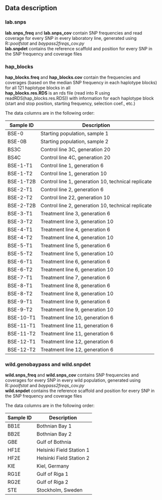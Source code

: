 ## Data description

### lab.snps
**lab.snps_freq** and **lab.snps_cov** contain SNP frequencies and read coverage for every SNP in every laboratory line,
generated using R::*poolfstat* and *baypass2freqs_cov.py*  
**lab.snpdet** contains the reference scaffold and position for every SNP
in the SNP frequency and coverage files

### hap_blocks
**hap_blocks.freq** and **hap_blocks.cov** contain the frequencies and coverages (based on the median SNP frequency in each haplotype blocks)
for all 121 haplotype blocks in all  
**hap_blocks.res.RDS** is an rds file (read into R using readRDS(hap_blocks.res.RDS)) with information for each haplotype block (start and stop position, starting frequency, selection coef., etc.)

The data columns are in the following order:

| Sample ID | Description |
| --- | --- |
| BSE-0 | Starting population, sample 1 |
| BSE-0B | Starting population, sample 2 |
| BS3C | Control line 3C, generation 20 |
| BS4C | Control line 4C, generation 20 |
| BSE-1-T1 | Control line 1, generation 6 |
| BSE-1-T2 | Control line 1, generation 10 |
| BSE-1-T2B | Control line 1, generation 10, technical replicate |
| BSE-2-T1 | Control line 2, generation 6 |
| BSE-2-T2 | Control line 22, generation 10 |
| BSE-2-T2B | Control line 2, generation 10, technical replicate |
| BSE-3-T1 | Treatment line 3, generation 6 |
| BSE-3-T2 | Treatment line 3, generation 10 |
| BSE-4-T1 | Treatment line 4, generation 6 |
| BSE-4-T2 | Treatment line 4, generation 10 |
| BSE-5-T1 | Treatment line 5, generation 6 |
| BSE-5-T2 | Treatment line 5, generation 10 |
| BSE-6-T1 | Treatment line 6, generation 6 |
| BSE-6-T2 | Treatment line 6, generation 10 |
| BSE-7-T1 | Treatment line 7, generation 6 |
| BSE-8-T1 | Treatment line 8, generation 6 |
| BSE-8-T2 | Treatment line 8, generation 10 |
| BSE-9-T1 | Treatment line 9, generation 6 |
| BSE-9-T2 | Treatment line 9, generation 10 |
| BSE-10-T1 | Treatment line 10, generation 6 |
| BSE-11-T1 | Treatment line 11, generation 6 |
| BSE-11-T2 | Treatment line 11, generation 6 |
| BSE-12-T1 | Treatment line 12, generation 6 |
| BSE-12-T2 | Treatment line 12, generation 6 |

### wild.genobaypass and wild.snpdet
**wild.snps_freq** and **wild.snps_cov** contains SNP frequencies and coverages for every SNP in every wild population,
generated using R::*poolfstat* and *baypass2freqs_cov.py*  
**wild.snpdet** contains the reference scaffold and position for every SNP
in the SNP frequency and coverage files

The data columns are in the following order:

| Sample ID | Description |
| --- | --- |
| BB1E | Bothnian Bay 1 |
| BB2E | Bothnian Bay 2  |
| GBE | Gulf of Bothnia  |
| HF1E | Helsinki Field Station 1 |
| HF2E | Helsinki Field Station 2 |
| KIE | Kiel, Germany |
| RG1E | Gulf of Riga 1 |
| RG2E | Gulf of Riga 2|
| STE | Stockholm, Sweden |
